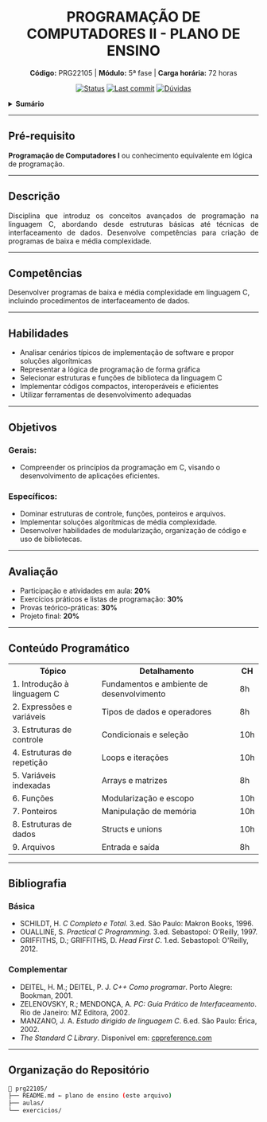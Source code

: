 <h1 align="center">
    PROGRAMAÇÃO DE COMPUTADORES II - PLANO DE ENSINO
</h1>

<p align="center">
    <strong>Código:</strong> PRG22105 | <strong>Módulo:</strong> 5ª fase | 
    <strong>Carga horária:</strong> 72 horas
</p>

<p align="center">
    <a href="#"><img alt="Status" src="https://img.shields.io/badge/Status-Ativo-green"></a>
    <a href="https://github.com/joaoclaudioeb/ifsc-disciplines/commits/main"><img alt="Last commit" src="https://img.shields.io/github/last-commit/joaoclaudioeb/ifsc-disciplines?label=Última%20atualização&color=blue"></a>
    <a href="https://github.com/joaoclaudioeb/disciplinas-ifsc/issues/new?labels=question&title=PRG22105%20-%20"><img alt="Dúvidas" src="https://img.shields.io/badge/Dúvidas-Clique%20aqui-yellow"></a>
</p>

<details>
    <summary><b>Sumário</b></summary>
    <ol>
        <li><a href="#descricao">Descrição</a></li>
        <li><a href="#competencias">Competências</a></li>
        <li><a href="#habilidades">Habilidades</a></li>
        <li><a href="#objetivos">Objetivos</a></li>
        <li><a href="#avaliacao">Avaliação</a></li>
        <li><a href="#conteudo-programatico">Conteúdo Programático</a></li>
        <li><a href="#pre-requisito">Pré-requisito</a></li>
        <li><a href="#bibliografia">Bibliografia</a></li>
        <li><a href="#organizacao-do-repositorio">Organização do Repositório</a></li>
    </ol>
</details>

---

## Pré-requisito

**Programação de Computadores I** ou conhecimento equivalente em lógica de programação.

---

## Descrição
<p align="justify">
Disciplina que introduz os conceitos avançados de programação na linguagem C, abordando desde estruturas básicas até técnicas de interfaceamento de dados. Desenvolve competências para criação de programas de baixa e média complexidade.
</p>

---

## Competências
<p>
Desenvolver programas de baixa e média complexidade em linguagem C, incluindo procedimentos de interfaceamento de dados.
</p>

---

## Habilidades
- Analisar cenários típicos de implementação de software e propor soluções algorítmicas</li>
- Representar a lógica de programação de forma gráfica
- Selecionar estruturas e funções de biblioteca da linguagem C
- Implementar códigos compactos, interoperáveis e eficientes
- Utilizar ferramentas de desenvolvimento adequadas

---

## Objetivos

### Gerais:
- Compreender os princípios da programação em C, visando o desenvolvimento de aplicações eficientes.

### Específicos:
- Dominar estruturas de controle, funções, ponteiros e arquivos.
- Implementar soluções algorítmicas de média complexidade.
- Desenvolver habilidades de modularização, organização de código e uso de bibliotecas.

---

## Avaliação

- Participação e atividades em aula: **20%**
- Exercícios práticos e listas de programação: **30%**
- Provas teórico-práticas: **30%**
- Projeto final: **20%**

---

## Conteúdo Programático

<table>
    <tr>
        <th>Tópico</th>
        <th>Detalhamento</th>
        <th>CH</th>
    </tr>
    <tr>
        <td>1. Introdução à linguagem C</td>
        <td>Fundamentos e ambiente de desenvolvimento</td>
        <td>8h</td>
    </tr>
    <tr>
        <td>2. Expressões e variáveis</td>
        <td>Tipos de dados e operadores</td>
        <td>8h</td>
    </tr>
    <tr>
        <td>3. Estruturas de controle</td>
        <td>Condicionais e seleção</td>
        <td>10h</td>
    </tr>
    <tr>
        <td>4. Estruturas de repetição</td>
        <td>Loops e iterações</td>
        <td>10h</td>
    </tr>
    <tr>
        <td>5. Variáveis indexadas</td>
        <td>Arrays e matrizes</td>
        <td>8h</td>
    </tr>
    <tr>
        <td>6. Funções</td>
        <td>Modularização e escopo</td>
        <td>10h</td>
    </tr>
    <tr>
        <td>7. Ponteiros</td>
        <td>Manipulação de memória</td>
        <td>10h</td>
    </tr>
    <tr>
        <td>8. Estruturas de dados</td>
        <td>Structs e unions</td>
        <td>10h</td>
    </tr>
    <tr>
        <td>9. Arquivos</td>
        <td>Entrada e saída</td>
        <td>8h</td>
    </tr>
</table>

---

## Bibliografia

### Básica

- SCHILDT, H. *C Completo e Total*. 3.ed. São Paulo: Makron Books, 1996.  
- OUALLINE, S. *Practical C Programming*. 3.ed. Sebastopol: O'Reilly, 1997.  
- GRIFFITHS, D.; GRIFFITHS, D. *Head First C*. 1.ed. Sebastopol: O'Reilly, 2012.

### Complementar

- DEITEL, H. M.; DEITEL, P. J. *C++ Como programar*. Porto Alegre: Bookman, 2001.  
- ZELENOVSKY, R.; MENDONÇA, A. *PC: Guia Prático de Interfaceamento*. Rio de Janeiro: MZ Editora, 2002.  
- MANZANO, J. A. *Estudo dirigido de linguagem C*. 6.ed. São Paulo: Érica, 2002.  
- *The Standard C Library*. Disponível em: [cppreference.com](http://www.cppreference.com/wiki/c/start)

---

## Organização do Repositório

```bash
📁 prg22105/
├── README.md ← plano de ensino (este arquivo)
├── aulas/
└── exercicios/
```
